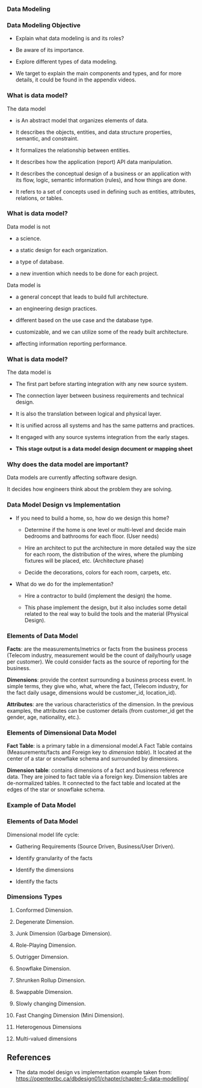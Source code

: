 ### Data Modeling

### Data Modeling Objective

-   Explain what data modeling is and its roles?

-   Be aware of its importance.

-   Explore different types of data modeling.

- We target to explain the main components and types, and for more details, it could be found in the appendix videos.
### What is data model?

The data model

-   is An abstract model that organizes elements of data.

-   It describes the objects, entities, and data structure properties,
    semantic, and constraint.

-   It formalizes the relationship between entities.

-   It describes how the application (report) API data manipulation.

-   It describes the conceptual design of a business or an application
    with its flow, logic, semantic information (rules), and how things
    are done.

-   It refers to a set of concepts used in defining such as entities,
    attributes, relations, or tables.

### What is data model?

Data model is not

-   a science.

-   a static design for each organization.

-   a type of database.

-   a new invention which needs to be done for each project.

Data model is

-   a general concept that leads to build full architecture.

-   an engineering design practices.

-   different based on the use case and the database type.

-   customizable, and we can utilize some of the ready built
    architecture.

-   affecting information reporting performance.

### What is data model?

The data model is

-   The first part before starting integration with any new source
    system.

-   The connection layer between business requirements and technical
    design.

-   It is also the translation between logical and physical layer.

-   It is unified across all systems and has the same patterns and
    practices.

-   It engaged with any source systems integration from the early
    stages.

-   **This stage output is a data model design document or mapping sheet**

### Why does the data model are important?

Data models are currently affecting software design.

It decides how engineers think about the problem they are solving.

### Data Model Design vs Implementation

-   If you need to build a home, so, how do we design this home?

    -   Determine if the home is one level or multi-level and decide
        main bedrooms and bathrooms for each floor. (User needs)

    -   Hire an architect to put the architecture in more detailed way
        the size for each room, the distribution of the wires, where the
        plumbing fixtures will be placed, etc. (Architecture phase)

    -   Decide the decorations, colors for each room, carpets, etc.

-   What do we do for the implementation?

    -   Hire a contractor to build (implement the design) the home.

    -   This phase implement the design, but it also includes some
        detail related to the real way to build the tools and the
        material (Physical Design).

### Elements of Data Model

**Facts**:   are the measurements/metrics or facts from the business process
    (Telecom industry, measurement would be the count of daily/hourly
    usage per customer). We could consider facts as the source of
    reporting for the business.

**Dimensions**:   provide the context surrounding a business process event. In simple
    terms, they give who, what, where the fact, (Telecom industry, for
    the fact daily usage, dimensions would be customer\_id,
    location\_id).

**Attributes**:   are the various characteristics of the dimension. In the previous
    examples, the attributes can be customer details (from customer\_id
    get the gender, age, nationality, etc.).

### Elements of Dimensional Data Model

**Fact Table**:   is a primary table in a dimensional model.A Fact Table contains
    (Measurements/facts and Foreign key to *dimension table*). It
    located at the center of a star or snowflake schema and surrounded
    by dimensions.

**Dimension table**:   contains dimensions of a fact and business reference data. They are
    joined to fact table via a foreign key. Dimension tables are
    de-normalized tables. It connected to the fact table and located at
    the edges of the star or snowflake schema.

### Example of Data Model

### Elements of Data Model

Dimensional model life cycle:

-   Gathering Requirements (Source Driven, Business/User Driven).

-   Identify granularity of the facts

-   Identify the dimensions

-   Identify the facts

### Dimensions Types

1.  Conformed Dimension.

2.  Degenerate Dimension.

3.  Junk Dimension (Garbage Dimension).

4.  Role-Playing Dimension.

5.  Outrigger Dimension.

6.  Snowflake Dimension.

7.  Shrunken Rollup Dimension.

8.  Swappable Dimension.

9.  Slowly changing Dimension.

10. Fast Changing Dimension (Mini Dimension).

11. Heterogenous Dimensions

12. Multi-valued dimensions

## References

- The data model design vs implementation example taken from: https://opentextbc.ca/dbdesign01/chapter/chapter-5-data-modelling/